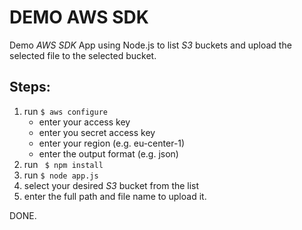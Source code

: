# DEMO AWS SDK

Demo *AWS SDK* App using Node.js to list *S3* buckets and upload the selected file to the selected bucket.

## Steps:
1. run `$ aws configure`
   - enter your access key
   - enter you secret access key
   - enter your region (e.g. eu-center-1)
   - enter the output format (e.g. json)
2. run ` $ npm install`
3. run `$ node app.js`
4. select your desired *S3* bucket from the list
5. enter the full path and file name to upload it.

DONE. 